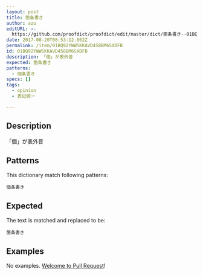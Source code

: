 ```yaml
---
layout: post
title: 箇条書き
author: azu
editURL: >-
  https://github.com/proofdict/proofdict/edit/master/dict/箇条書き--01BQ92YWWSKKAVD458BM6SXDFB.yml
date: 2017-08-20T08:53:12.062Z
permalink: /item/01BQ92YWWSKKAVD458BM6SXDFB
id: 01BQ92YWWSKKAVD458BM6SXDFB
description: 「個」が表外音
expected: 箇条書き
patterns:
  - 個条書き
specs: []
tags:
  - opinion
  - 表記統一

---
```


## Description

「個」が表外音

## Patterns

This dictionary match following patterns:

    個条書き

## Expected

The text is matched and replaced to be:

    箇条書き

## Examples

No examples. [Welcome to Pull Request](https://github.com/proofdict/proofdict/edit/master/dict/箇条書き--01BQ92YWWSKKAVD458BM6SXDFB.yml)!
